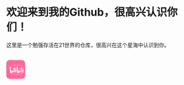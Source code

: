 <h1>欢迎来到我的Github，很高兴认识你们！</h1>
<span>这里是一个勉强存活在21世界的仓库，很高兴在这个星海中认识到你。</span><br><br>
<p><a href="https://space.bilibili.com/396557587">
<img src="image/bilibili.png" alt="Sun_Cosmos" width="50" height="50">
</a></p>


